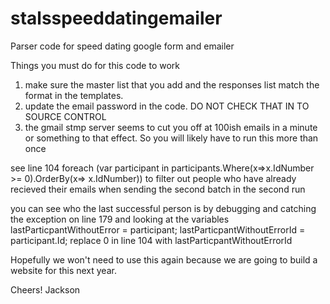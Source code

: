 # stalsspeeddatingemailer
Parser code for speed dating google form and emailer

Things you must do for this code to work

1) make sure the master list that you add and the responses list match the format in the templates.
2) update the email password in the code. DO NOT CHECK THAT IN TO SOURCE CONTROL
3) the gmail stmp server seems to cut you off at 100ish emails in a minute or something to that effect. So you will likely have to run this more than once

see line 104
foreach (var participant in participants.Where(x=>x.IdNumber >= 0).OrderBy(x=> x.IdNumber)) 
to filter out people who have already recieved their emails when sending the second batch in the second run

you can see who the last successful person is by debugging and catching the exception on line 179 and looking at the variables
    lastParticpantWithoutError = participant;
    lastParticpantWithoutErrorId = participant.Id;
    replace 0 in line 104 with lastParticpantWithoutErrorId
    
   Hopefully we won't need to use this again because we are going to build a website for this next year. 
   
   Cheers!
   Jackson 
